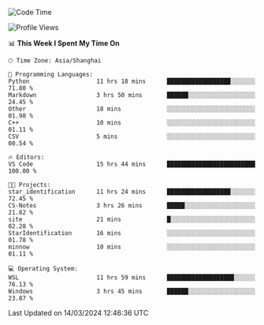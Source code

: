 <!--START_SECTION:waka-->
![Code Time](http://img.shields.io/badge/Code%20Time-1%2C540%20hrs%2058%20mins-blue)

![Profile Views](http://img.shields.io/badge/Profile%20Views-0-blue)

📊 **This Week I Spent My Time On** 

```text
🕑︎ Time Zone: Asia/Shanghai

💬 Programming Languages: 
Python                   11 hrs 18 mins      ██████████████████░░░░░░░   71.80 % 
Markdown                 3 hrs 50 mins       ██████░░░░░░░░░░░░░░░░░░░   24.45 % 
Other                    18 mins             ░░░░░░░░░░░░░░░░░░░░░░░░░   01.98 % 
C++                      10 mins             ░░░░░░░░░░░░░░░░░░░░░░░░░   01.11 % 
CSV                      5 mins              ░░░░░░░░░░░░░░░░░░░░░░░░░   00.54 % 

🔥 Editors: 
VS Code                  15 hrs 44 mins      █████████████████████████   100.00 % 

🐱‍💻 Projects: 
star_identification      11 hrs 24 mins      ██████████████████░░░░░░░   72.45 % 
CS-Notes                 3 hrs 26 mins       █████░░░░░░░░░░░░░░░░░░░░   21.82 % 
site                     21 mins             █░░░░░░░░░░░░░░░░░░░░░░░░   02.28 % 
StarIdentification       16 mins             ░░░░░░░░░░░░░░░░░░░░░░░░░   01.78 % 
minnow                   10 mins             ░░░░░░░░░░░░░░░░░░░░░░░░░   01.11 % 

💻 Operating System: 
WSL                      11 hrs 59 mins      ███████████████████░░░░░░   76.13 % 
Windows                  3 hrs 45 mins       ██████░░░░░░░░░░░░░░░░░░░   23.87 % 
```


 Last Updated on 14/03/2024 12:46:36 UTC
<!--END_SECTION:waka-->